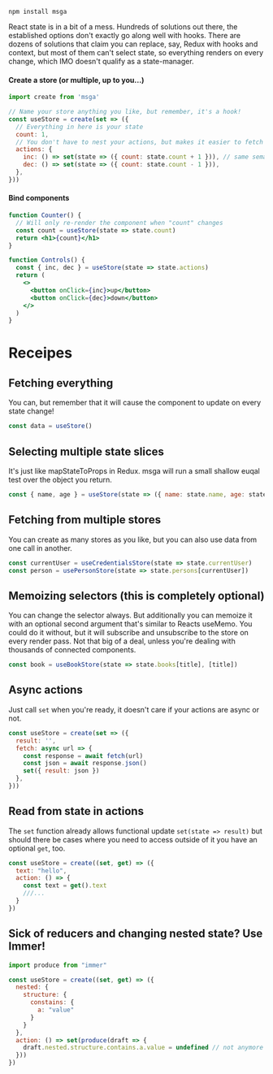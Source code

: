     npm install msga

React state is in a bit of a mess. Hundreds of solutions out there, the established options don't exactly go along well with hooks. There are dozens of solutions that claim you can replace, say, Redux with hooks and context, but most of them can't select state, so everything renders on every change, which IMO doesn't qualify as a state-manager.

#### Create a store (or multiple, up to you...)

```jsx
import create from 'msga'

// Name your store anything you like, but remember, it's a hook!
const useStore = create(set => ({
  // Everything in here is your state
  count: 1,
  // You don't have to nest your actions, but makes it easier to fetch them later on
  actions: {
    inc: () => set(state => ({ count: state.count + 1 })), // same semantics as setState
    dec: () => set(state => ({ count: state.count - 1 })),
  },
}))
```

#### Bind components

```jsx
function Counter() {
  // Will only re-render the component when "count" changes
  const count = useStore(state => state.count)
  return <h1>{count}</h1>
}

function Controls() {
  const { inc, dec } = useStore(state => state.actions)
  return (
    <>
      <button onClick={inc}>up</button>
      <button onClick={dec}>down</button>
    </>
  )
}
```

# Receipes

## Fetching everything

You can, but remember that it will cause the component to update on every state change!

```jsx
const data = useStore()
```

## Selecting multiple state slices

It's just like mapStateToProps in Redux. msga will run a small shallow euqal test over the object you return.

```jsx
const { name, age } = useStore(state => ({ name: state.name, age: state.age }))
```

## Fetching from multiple stores

You can create as many stores as you like, but you can also use data from one call in another.

```jsx
const currentUser = useCredentialsStore(state => state.currentUser)
const person = usePersonStore(state => state.persons[currentUser])
```

## Memoizing selectors (this is completely optional)

You can change the selector always. But additionally you can memoize it with an optional second argument that's similar to Reacts useMemo. You could do it without, but it will subscribe and unsubscribe to the store on every render pass. Not that big of a deal, unless you're dealing with thousands of connected components.

```jsx
const book = useBookStore(state => state.books[title], [title])
```

## Async actions

Just call `set` when you're ready, it doesn't care if your actions are async or not.

```jsx
const useStore = create(set => ({
  result: '',
  fetch: async url => {
    const response = await fetch(url)
    const json = await response.json()
    set({ result: json })
  },
}))
```

## Read from state in actions

The `set` function already allows functional update `set(state => result)` but should there be cases where you need to access outside of it you have an optional `get`, too.

```jsx
const useStore = create((set, get) => ({
  text: "hello",
  action: () => {
    const text = get().text
    ///...
  }
})
```

## Sick of reducers and changing nested state? Use Immer!

```jsx
import produce from "immer"

const useStore = create((set, get) => ({
  nested: {
    structure: {
      constains: {
        a: "value"
      }
    }
  },
  action: () => set(produce(draft => {
    draft.nested.structure.contains.a.value = undefined // not anymore ...
  }))
})
```
